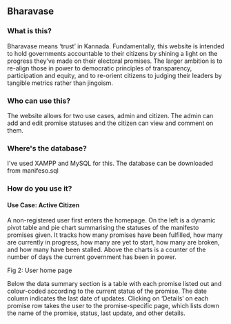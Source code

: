 ## Bharavase

### What is this?
Bharavase means ‘trust’ in Kannada. Fundamentally, this website is intended to hold governments accountable to their citizens by shining a light on the progress they’ve made on their electoral promises. The larger ambition is to re-align those in power to democratic principles of transparency, participation and equity, and to re-orient citizens to judging their leaders by tangible metrics rather than jingoism. 

### Who can use this? 
The website allows for two use cases, admin and citizen. The admin can add and edit promise statuses and the citizen can view and comment on them.  

### Where's the database?
I've used XAMPP and MySQL for this. The database can be downloaded from manifeso.sql

### How do you use it?
#### Use Case: Active Citizen 
A non-registered user first enters the homepage. On the left is a dynamic pivot table and pie chart summarising the statuses of the manifesto promises given. It tracks how many promises have been fulfilled, how many are currently in progress, how many are yet to start, how many are broken, and how many have been stalled. Above the charts is a counter of the number of days the current government has been in power. 

 
Fig 2: User home page

Below the data summary section is a table with each promise listed out and colour-coded according to the current status of the promise. The date column indicates the last date of updates. Clicking on ‘Details’ on each promise row takes the user to the promise-specific page, which lists down the name of the promise, status, last update, and other details. 

